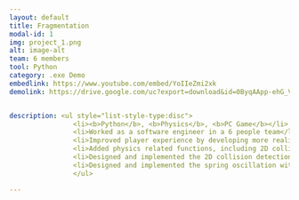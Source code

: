 ```yaml
---
layout: default
title: Fragmentation
modal-id: 1
img: project_1.png
alt: image-alt
team: 6 members
tool: Python
category: .exe Demo
embedlink: https://www.youtube.com/embed/YoIIeZmi2xk
demolink: https://drive.google.com/uc?export=download&id=0ByqAApp-ehG_VGl0LVN6ZG55Vm8


description: <ul style="list-style-type:disc">
                <li><b>Python</b>, <b>Physics</b>, <b>PC Game</b></li>
                <li>Worked as a software engineer in a 6 people team</li>
                <li>Improved player experience by developing more realistic gameplay features</li>
                <li>Added physics related functions, including 2D collision detection and spring oscillation</li>
                <li>Designed and implemented the 2D collision detection with AABB collision</li>
                <li>Designed and implemented the spring oscillation with physics simulations</li>
                </ul>

---
```

